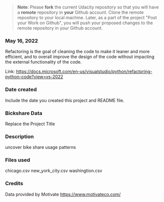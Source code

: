 >**Note**: Please **fork** the current Udacity repository so that you will have a **remote** repository in **your** Github account. Clone the remote repository to your local machine. Later, as a part of the project "Post your Work on Github", you will push your proposed changes to the remote repository in your Github account.

### May 16, 2022
Refactoring is the goal of cleaning the code to make it leaner and more efficient, and to overall improve the design of the code without impacting the external functionality of the code.

Link: https://docs.microsoft.com/en-us/visualstudio/python/refactoring-python-code?view=vs-2022

### Date created
Include the date you created this project and README file.


### Bickshare Data
Replace the Project Title

### Description
uncover bike share usage patterns

### Files used
chicago.csv
new_york_city.csv
washingtion.csv

### Credits
Data provided by Motivate
https://www.motivateco.com/

